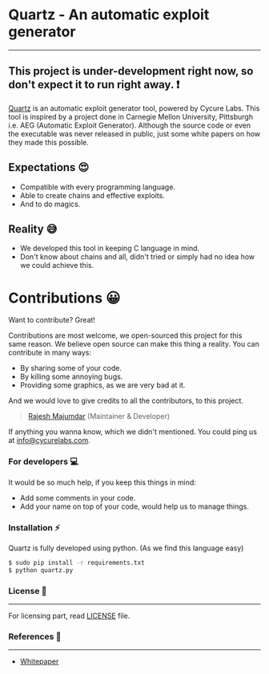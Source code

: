 # Quartz - An automatic exploit generator

----
This project is under-development right now, so don't expect it to run right away. :heavy_exclamation_mark:
----

[Quartz](https://cycurelabs.com/quartz) is an automatic exploit generator tool, powered by Cycure Labs. This tool is inspired by a project done in Carnegie Mellon University, Pittsburgh i.e. AEG (Automatic Exploit Generator). Although the source code or even the executable was never released in public, just some white papers on how they made this possible.

## Expectations :heart_eyes:

  - Compatible with every programming language.
  - Able to create chains and effective exploits. 
  - And to do magics.

## Reality :sweat_smile:

  - We developed this tool in keeping C language in mind.
  - Don't know about chains and all, didn't tried or simply had no idea how we could achieve this.


# Contributions :grinning:

Want to contribute? Great!

Contributions are most welcome, we open-sourced this project for this same reason. We believe open source can make this thing a reality. You can contribute in many ways:
  - By sharing some of your code.
  - By killing some annoying bugs.
  - Providing some graphics, as we are very bad at it.

And we would love to give credits to all the contributors, to this project.

> [Rajesh Majumdar](mailto://rajesh@cycurelabs.com) (Maintainer & Developer)

If anything you wanna know, which we didn't mentioned. You could ping us at [info@cycurelabs.com](mailto://info@cycurelabs.com).

### For developers :computer:

It would be so much help, if you keep this things in mind:

* Add some comments in your code.
* Add your name on top of your code, would help us to manage things.

### Installation :zap:

Quartz is fully developed using python. (As we find this language easy)

```sh
$ sudo pip install -r requirements.txt
$ python quartz.py
```

### License :scroll:
----

For licensing part, read [LICENSE](https://github.com/CycureLabs/Quartz/LICENSE) file.

### References :ledger:
----

* [Whitepaper](http://security.ece.cmu.edu/aeg/aeg-current.pdf)

